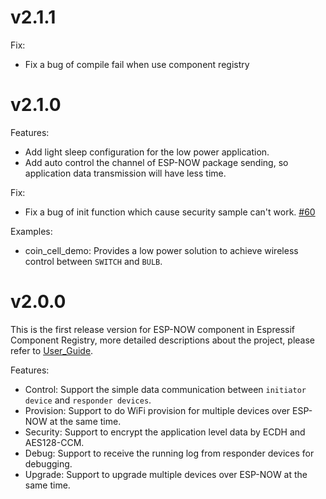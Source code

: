 # v2.1.1

Fix:
- Fix a bug of compile fail when use component registry

# v2.1.0

Features:
- Add light sleep configuration for the low power application.
- Add auto control the channel of ESP-NOW package sending, so application data transmission will have less time.

Fix:
- Fix a bug of init function which cause security sample can't work. [#60](https://github.com/espressif/esp-now/issues/60)

Examples:
- coin_cell_demo: Provides a low power solution to achieve wireless control between `SWITCH` and `BULB`.

# v2.0.0

This is the first release version for ESP-NOW component in Espressif Component Registry, more detailed descriptions about the project, please refer to [User_Guide](https://github.com/espressif/esp-now/tree/master/User_Guide.md).

Features:
- Control: Support the simple data communication between `initiator device` and `responder devices`.
- Provision: Support to do WiFi provision for multiple devices over ESP-NOW at the same time.
- Security: Support to encrypt the application level data by ECDH and AES128-CCM.
- Debug: Support to receive the running log from responder devices for debugging.
- Upgrade: Support to upgrade multiple devices over ESP-NOW at the same time.
